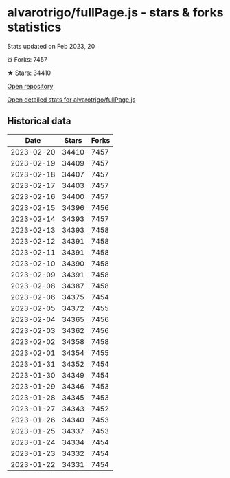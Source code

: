 # alvarotrigo/fullPage.js - stars & forks statistics

Stats updated on Feb 2023, 20

☋ Forks: 7457

★ Stars: 34410

[Open repository](https://github.com/alvarotrigo/fullPage.js)

[Open detailed stats for alvarotrigo/fullPage.js](https://reviewgithub.com/rep/alvarotrigo/fullPage.js)

## Historical data
| Date | Stars | Forks |
|------|-------|-------|
| 2023-02-20 | 34410 | 7457 | 
| 2023-02-19 | 34409 | 7457 | 
| 2023-02-18 | 34407 | 7457 | 
| 2023-02-17 | 34403 | 7457 | 
| 2023-02-16 | 34400 | 7457 | 
| 2023-02-15 | 34396 | 7456 | 
| 2023-02-14 | 34393 | 7457 | 
| 2023-02-13 | 34393 | 7458 | 
| 2023-02-12 | 34391 | 7458 | 
| 2023-02-11 | 34391 | 7458 | 
| 2023-02-10 | 34390 | 7458 | 
| 2023-02-09 | 34391 | 7458 | 
| 2023-02-08 | 34387 | 7458 | 
| 2023-02-06 | 34375 | 7454 | 
| 2023-02-05 | 34372 | 7455 | 
| 2023-02-04 | 34365 | 7456 | 
| 2023-02-03 | 34362 | 7456 | 
| 2023-02-02 | 34358 | 7458 | 
| 2023-02-01 | 34354 | 7455 | 
| 2023-01-31 | 34352 | 7454 | 
| 2023-01-30 | 34349 | 7454 | 
| 2023-01-29 | 34346 | 7453 | 
| 2023-01-28 | 34345 | 7453 | 
| 2023-01-27 | 34343 | 7452 | 
| 2023-01-26 | 34340 | 7453 | 
| 2023-01-25 | 34337 | 7453 | 
| 2023-01-24 | 34334 | 7454 | 
| 2023-01-23 | 34332 | 7454 | 
| 2023-01-22 | 34331 | 7454 | 

